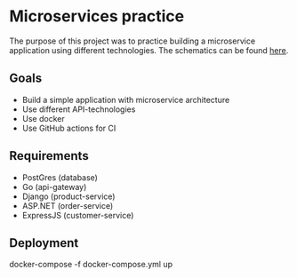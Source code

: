 # Microservices practice

The purpose of this project was to practice building a microservice application using different technologies. The schematics can be found [here](docs).

## Goals
- Build a simple application with microservice architecture
- Use different API-technologies
- Use docker
- Use GitHub actions for CI

## Requirements
 - PostGres (database)
 - Go (api-gateway)
 - Django (product-service)
 - ASP.NET (order-service)
 - ExpressJS (customer-service)

## Deployment
docker-compose -f docker-compose.yml up
